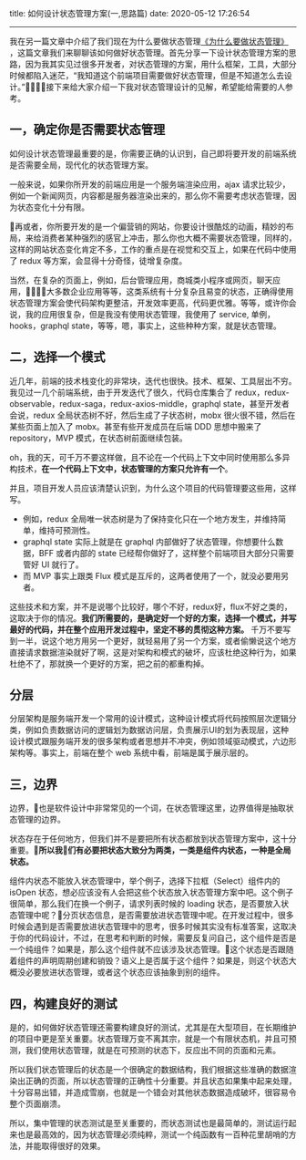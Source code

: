 title: 如何设计状态管理方案(一,思路篇)
date: 2020-05-12 17:26:54

---

我在另一篇文章中介绍了我们现在为什么要做状态管理[《为什么要做状态管理》
](https://www.chencanhao.com/Js/why-state-management)，这篇文章我们来聊聊该如何做好状态管理。首先分享一下设计状态管理方案的思路，因为我其实见过很多开发者，对状态管理的方案，用什么框架，工具，大部分时候都陷入迷茫，“我知道这个前端项目需要做好状态管理，但是不知道怎么去设计。”接下来给大家介绍一下我对状态管理设计的见解，希望能给需要的人参考。

## 一，确定你是否需要状态管理
如何设计状态管理最重要的是，你需要正确的认识到，自己即将要开发的前端系统是否需要全局，现代化的状态管理方案。

一般来说，如果你所开发的前端应用是一个服务端渲染应用，ajax 请求比较少，例如一个新闻网页，内容都是服务器渲染出来的，那么你不需要考虑状态管理，因为状态变化十分有限。

再或者，你所要开发的是一个偏营销的网站，你要设计很酷炫的动画，精妙的布局，来给消费者某种强烈的感官上冲击，那么你也大概不需要状态管理，同样的，这样的网站状态变化肯定不多，工作的重点是在视觉和交互上，如果在代码中使用了 redux 等方案，会显得十分奇怪，徒增复杂度。

当然，在复杂的页面上，例如，后台管理应用，商城类小程序或网页，聊天应用，大多数企业应用等等，这类系统有十分复杂且易变的状态，正确得使用状态管理方案会使代码架构更整洁，开发效率更高，代码更优雅。等等，或许你会说，我的应用很复杂，但是我没有使用状态管理，我使用了 service, 单例，hooks，graphql state，等等，嗯，事实上，这些种种方案，就是状态管理。

## 二，选择一个模式

近几年，前端的技术栈变化的非常块，迭代也很快。技术、框架、工具层出不穷。我见过一几个前端系统，由于开发迭代了很久，代码仓库集合了 redux，redux-observable，redux-saga，redux-axios-middle，graphql state，甚至开发者会说，redux 全局状态树不好，然后生成了子状态树，mobx 很火很不错，然后在某些页面上加入了 mobx。甚至有些开发成员在后端 DDD 思想中搬来了 repository，MVP 模式，在状态树前面继续包装。

oh，我的天，可千万不要这样做，且不论在一个代码上下文中同时使用那么多异构技术，**在一个代码上下文中，状态管理的方案只允许有一个**。

并且，项目开发人员应该清楚认识到，为什么这个项目的代码管理要这些用，这样写。

- 例如，redux 全局唯一状态树是为了保持变化只在一个地方发生，并维持简单，维持可预测性。
- graphql state 实际上就是在 graphql 内部做好了状态管理，你想要什么数据，BFF 或者内部的 state 已经帮你做好了，这样整个前端项目大部分只需要管好 UI 就行了。
- 而 MVP 事实上跟类 Flux 模式是互斥的，这两者使用了一个，就没必要用另者。

这些技术和方案，并不是说哪个比较好，哪个不好，redux好，flux不好之类的，这取决于你的情况。**我们所需要的，是确定好一个好的方案，选择一个模式，并写最好的代码，并在整个应用开发过程中，坚定不移的贯彻这种方案。** 千万不要写到一半，说这个地方用另一个更好，就轻易用了另一个方案，或者偷懒说这个地方直接请求数据渲染就好了啊，这是对架构和模式的破坏，应该杜绝这种行为，如果杜绝不了，那就换一个更好的方案，把之前的都重构掉。


## 分层
分层架构是服务端开发一个常用的设计模式，这种设计模式将代码按照层次逻辑分类，例如负责数据访问的逻辑划为数据访问层，负责展示UI的划为表现层，这种设计模式跟服务端开发的很多架构或者思想并不冲突，例如领域驱动模式，六边形架构等。事实上，前端在整个 web 系统中看，前端是属于展示层的。

## 三，边界
边界，也是软件设计中非常常见的一个词，在状态管理这里，边界值得是抽取状态管理的边界。

状态存在于任何地方，但我们并不是要把所有状态都放到状态管理方案中，这十分重要。**所以我们有必要把状态大致分为两类，一类是组件内状态，一种是全局状态。**

组件内状态不能放入状态管理中，举个例子，选择下拉框（Select）组件内的 isOpen 状态，想必应该没有人会把这些个状态放入状态管理方案中吧。这个例子很简单，那么我们在换一个例子，请求列表时候的 loading 状态，是否要放入状态管理中呢？分页状态信息，是否需要放进状态管理中呢。在开发过程中，很多时候会遇到是否需要放进状态管理中的思考，很多时候其实没有标准答案，这取决于你的代码设计，不过，在思考和判断的时候，需要反复问自己，这个组件是否是一个纯组件？如果是，那么这个组件就不应该涉及状态管理。这个状态是否跟随着组件的声明周期创建和销毁？语义上是否属于这个组件？如果是，则这个状态大概没必要放进状态管理，或者这个状态应该抽象到别的组件。

## 四，构建良好的测试
是的，如何做好状态管理还需要构建良好的测试，尤其是在大型项目，在长期维护的项目中更是至关重要。状态管理万变不离其宗，就是一个有限状态机，并且可预测，我们使用状态管理，就是在可预测的状态下，反应出不同的页面和元素。

所以我们状态管理后的状态是一个很确定的数据结构，我们根据这些准确的数据渲染出正确的页面，所以状态管理的正确性十分重要。并且状态如果集中起来处理，十分容易出错，并造成雪崩，也就是一个错会对其他状态数据造成破坏，很容易令整个页面崩溃。

所以，集中管理的状态测试是至关重要的，而状态测试也是最简单的，测试运行起来也是最高效的，因为状态管理必须纯粹，测试一个纯函数有一百种花里胡哨的方法，并能取得很好的效果。

